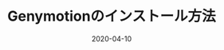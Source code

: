 ---
template: SinglePost
title: Genymotionのインストール方法
status: Featured / Published
date: '2020-04-10'
featuredImage: '/images/cat.jpg'
excerpt: >-
        none
categories:
  - category: プログラミング
meta:
  canonicalLink: ''
  description: 今回はアーチェリーで使用する近射台の作り方について書いていこうと思ます。
  noindex: false
  title: 投資家プログラマーの日記
---
